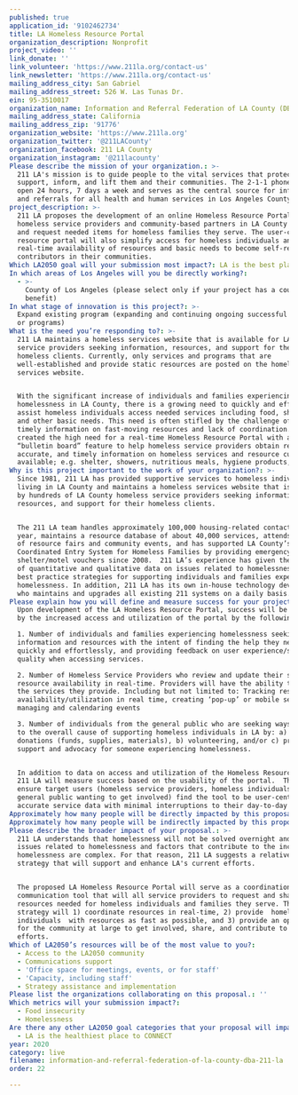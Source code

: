 ```yaml
---
published: true
application_id: '9102462734'
title: LA Homeless Resource Portal
organization_description: Nonprofit
project_video: ''
link_donate: ''
link_volunteer: 'https://www.211la.org/contact-us'
link_newsletter: 'https://www.211la.org/contact-us'
mailing_address_city: San Gabriel
mailing_address_street: 526 W. Las Tunas Dr.
ein: 95-3510017
organization_name: Information and Referral Federation of LA County (DBA 211 LA)
mailing_address_state: California
mailing_address_zip: '91776'
organization_website: 'https://www.211la.org'
organization_twitter: '@211LACounty'
organization_facebook: 211 LA County
organization_instagram: '@211lacounty'
Please describe the mission of your organization.: >-
  211 LA's mission is to guide people to the vital services that protect,
  support, inform, and lift them and their communities. The 2-1-1 phone line is
  open 24 hours, 7 days a week and serves as the central source for information
  and referrals for all health and human services in Los Angeles County. 
project_description: >-
  211 LA proposes the development of an online Homeless Resource Portal where
  homeless service providers and community-based partners in LA County can share
  and request needed items for homeless families they serve. The user-centric
  resource portal will also simplify access for homeless individuals and provide
  real-time availability of resources and basic needs to become self-reliant
  contributors in their communities.
Which LA2050 goal will your submission most impact?: LA is the best place to LIVE
In which areas of Los Angeles will you be directly working?:
  - >-
    County of Los Angeles (please select only if your project has a countywide
    benefit)
In what stage of innovation is this project?: >-
  Expand existing program (expanding and continuing ongoing successful projects
  or programs)
What is the need you’re responding to?: >-
  211 LA maintains a homeless services website that is available for LA County
  service providers seeking information, resources, and support for their
  homeless clients. Currently, only services and programs that are
  well-established and provide static resources are posted on the homeless
  services website. 


  With the significant increase of individuals and families experiencing
  homelessness in LA County, there is a growing need to quickly and efficiently
  assist homeless individuals access needed services including food, shelter,
  and other basic needs. This need is often stifled by the challenge of sharing
  timely information on fast-moving resources and lack of coordination. This has
  created the high need for a real-time Homeless Resource Portal with a
  “bulletin board” feature to help homeless service providers obtain real-time,
  accurate, and timely information on homeless services and resource currently
  available; e.g. shelter, showers, nutritious meals, hygiene products, etc. 
Why is this project important to the work of your organization?: >-
  Since 1981, 211 LA has provided supportive services to homeless individuals
  living in LA County and maintains a homeless services website that is utilized
  by hundreds of LA County homeless service providers seeking information,
  resources, and support for their homeless clients. 


  The 211 LA team handles approximately 100,000 housing-related contacts every
  year, maintains a resource database of about 40,000 services, attends hundreds
  of resource fairs and community events, and has supported LA County’s
  Coordinated Entry System for Homeless Families by providing emergency
  shelter/motel vouchers since 2008.  211 LA’s experience has given them years
  of quantitative and qualitative data on issues related to homelessness and
  best practice strategies for supporting individuals and families experiencing
  homelessness. In addition, 211 LA has its own in-house technology develop team
  who maintains and upgrades all existing 211 systems on a daily basis.
Please explain how you will define and measure success for your project.: >-
  Upon development of the LA Homeless Resource Portal, success will be measure
  by the increased access and utilization of the portal by the following user:

  1. Number of individuals and families experiencing homelessness seeking accurate
  information and resources with the intent of finding the help they need
  quickly and effortlessly, and providing feedback on user experience/service
  quality when accessing services.

  2. Number of Homeless Service Providers who review and update their services and
  resource availability in real-time. Providers will have the ability to review
  the services they provide. Including but not limited to: Tracking resource
  availability/utilization in real time, creating ‘pop-up’ or mobile services,
  managing and calendaring events

  3. Number of individuals from the general public who are seeking ways to contribute
  to the overall cause of supporting homeless individuals in LA by: a) providing
  donations (funds, supplies, materials), b) volunteering, and/or c) providing
  support and advocacy for someone experiencing homelessness.


  In addition to data on access and utilization of the Homeless Resource Portal,
  211 LA will measure success based on the usability of the portal.  This is to
  ensure target users (homeless service providers, homeless individuals, and
  general public wanting to get involved) find the tool to be user-centric with
  accurate service data with minimal interruptions to their day-to-day roles. 
Approximately how many people will be directly impacted by this proposal?: '100'
Approximately how many people will be indirectly impacted by this proposal?: '10000'
Please describe the broader impact of your proposal.: >-
  211 LA understands that homelessness will not be solved overnight and the
  issues related to homelessness and factors that contribute to the increase in
  homelessness are complex. For that reason, 211 LA suggests a relatively simple
  strategy that will support and enhance LA's current efforts. 


  The proposed LA Homeless Resource Portal will serve as a coordination and
  communication tool that will all service providers to request and share
  resources needed for homeless individuals and families they serve. This
  strategy will 1) coordinate resources in real-time, 2) provide  homeless
  individuals  with resources as fast as possible, and 3) provide an opportunity
  for the community at large to get involved, share, and contribute to homeless
  efforts.
Which of LA2050’s resources will be of the most value to you?:
  - Access to the LA2050 community
  - Communications support
  - 'Office space for meetings, events, or for staff'
  - 'Capacity, including staff'
  - Strategy assistance and implementation
Please list the organizations collaborating on this proposal.: ''
Which metrics will your submission impact?:
  - Food insecurity
  - Homelessness
Are there any other LA2050 goal categories that your proposal will impact?:
  - LA is the healthiest place to CONNECT
year: 2020
category: live
filename: information-and-referral-federation-of-la-county-dba-211-la
order: 22

---
```


